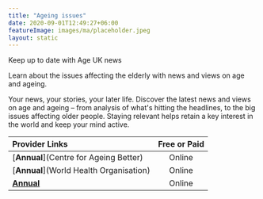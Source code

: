 ```yaml
---
title: "Ageing issues"
date: 2020-09-01T12:49:27+06:00
featureImage: images/ma/placeholder.jpeg
layout: static
---
```


Keep up to date with Age UK news

Learn about the issues affecting the elderly with news and views on age and ageing.

Your news, your stories, your later life. Discover the latest news and views on age and ageing – from analysis of what's hitting the headlines, to the big issues affecting older people. Staying relevant helps retain a key interest in the world and keep your mind active.

| Provider Links      | Free or Paid  |  
| :-----------          | :--------------:      |  
| [**Annual**](Centre for Ageing Better) | Online | 
| [**Annual**](World Health Organisation) | Online | 
| [**Annual**](Feedspot) | Online | 
  

<br/><br/>






